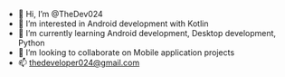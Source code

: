 - 👋 Hi, I’m @TheDev024
- 👀 I’m interested in Android development with Kotlin
- 🌱 I’m currently learning Android development, Desktop development, Python
- 💞️ I’m looking to collaborate on Mobile application projects
- 📫 thedeveloper024@gmail.com

<!---
TheDev024/TheDev024 is a ✨ special ✨ repository because its `README.md` (this file) appears on your GitHub profile.
You can click the Preview link to take a look at your changes.
--->
